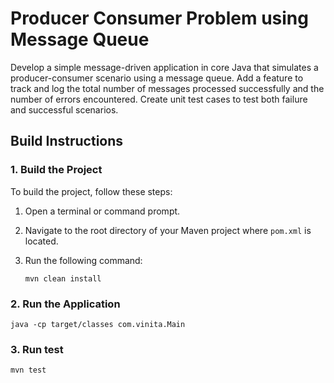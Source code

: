 # Producer Consumer Problem using Message Queue

Develop a simple message-driven application in core Java that simulates a producer-consumer scenario using a message queue.
Add a feature to track and log the total number of messages processed successfully and the number of errors encountered.
Create unit test cases to test both failure and successful scenarios.

## Build Instructions

### 1. Build the Project

To build the project, follow these steps:

1. Open a terminal or command prompt.
2. Navigate to the root directory of your Maven project where `pom.xml` is located.
3. Run the following command:

   ```mvn clean install```

### 2. Run the Application

   ```java -cp target/classes com.vinita.Main```

### 3. Run test

   ```mvn test```





